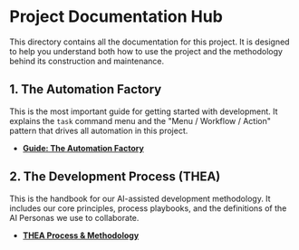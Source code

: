 # Project Documentation Hub

This directory contains all the documentation for this project. It is designed to help you understand both how to use the project and the methodology behind its construction and maintenance.

## 1. The Automation Factory
This is the most important guide for getting started with development. It explains the `task` command menu and the "Menu / Workflow / Action" pattern that drives all automation in this project.
*   **[Guide: The Automation Factory](./guides/factory-guide.md)**

## 2. The Development Process (THEA)
This is the handbook for our AI-assisted development methodology. It includes our core principles, process playbooks, and the definitions of the AI Personas we use to collaborate.
*   **[THEA Process & Methodology](./thea-process/README.md)**